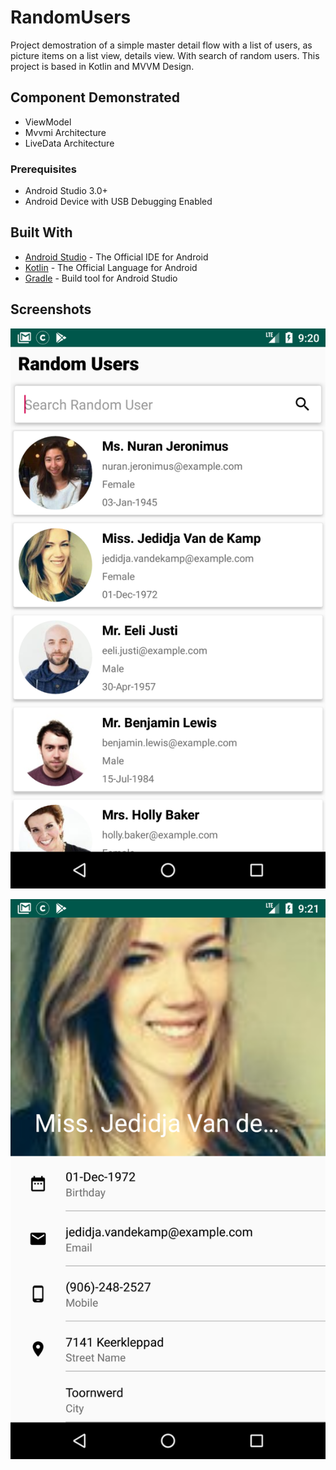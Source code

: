 # RandomUsers
Project demostration of a simple master detail flow with a list of users, as picture items on a list view, details view. With search of random users. 
This project is based in Kotlin and MVVM Design.

## Component Demonstrated
- ViewModel
- Mvvmi Architecture
- LiveData Architecture

### Prerequisites

- Android Studio 3.0+
- Android Device with USB Debugging Enabled


## Built With

* [Android Studio](https://developer.android.com/studio/index.html) - The Official IDE for Android
* [Kotlin](https://kotlinlang.org/) - The Official Language for Android
* [Gradle](https://gradle.org/) - Build tool for Android Studio

## Screenshots

![Home page with random users list](
https://github.com/madhu2b4u/RandomUser/blob/master/screenshots/device-2020-02-22-092018.png)

![User details](
https://github.com/madhu2b4u/RandomUser/blob/master/screenshots/device-2020-02-22-092125.png)

